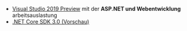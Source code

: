 * [Visual Studio 2019 Preview](https://visualstudio.microsoft.com/vs/preview/) mit der **ASP.NET und Webentwicklung** arbeitsauslastung
* [.NET Core SDK 3.0 (Vorschau)](https://dotnet.microsoft.com/download/dotnet-core/3.0)
